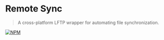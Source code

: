 # Remote Sync

> A cross-platform LFTP wrapper for automating file synchronization.

[![NPM](https://nodei.co/npm/remote-sync.png)](https://nodei.co/npm/remote-sync/)
